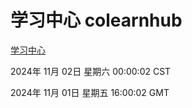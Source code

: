 # 学习中心 colearnhub
[学习中心](http://219.139.197.74:56308/colearnhub/)

2024年 11月 02日 星期六 00:00:02 CST

2024年 11月 01日 星期五 16:00:02 GMT
